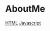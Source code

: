 # AboutMe
[HTML](https://github.com/SelloDaGod/AboutMe/blob/1d2eb296984497e6476ee2c270e3f7d3ab1df5a2/website.html)
[Javascript](https://github.com/SelloDaGod/AboutMe/blob/b98f24f4fe93c92fcea21a6bc9692c2e2c78c71c/script.js)
